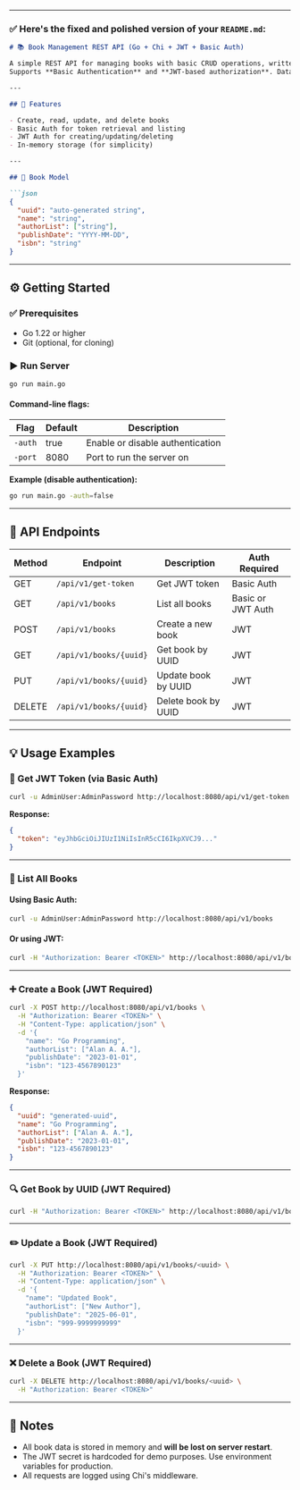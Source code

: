 

---

### ✅ Here's the **fixed and polished** version of your `README.md`:

````md
# 📚 Book Management REST API (Go + Chi + JWT + Basic Auth)

A simple REST API for managing books with basic CRUD operations, written in Go using the Chi router.  
Supports **Basic Authentication** and **JWT-based authorization**. Data is stored in-memory (non-persistent).

---

## 🚀 Features

- Create, read, update, and delete books
- Basic Auth for token retrieval and listing
- JWT Auth for creating/updating/deleting
- In-memory storage (for simplicity)

---

## 📘 Book Model

```json
{
  "uuid": "auto-generated string",
  "name": "string",
  "authorList": ["string"],
  "publishDate": "YYYY-MM-DD",
  "isbn": "string"
}
````

---

## ⚙️ Getting Started

### ✅ Prerequisites

* Go 1.22 or higher
* Git (optional, for cloning)

### ▶️ Run Server

```bash
go run main.go
```

#### Command-line flags:

| Flag    | Default | Description                      |
| ------- | ------- | -------------------------------- |
| `-auth` | true    | Enable or disable authentication |
| `-port` | 8080    | Port to run the server on        |

**Example (disable authentication):**

```bash
go run main.go -auth=false
```

---

## 🔌 API Endpoints

| Method | Endpoint               | Description         | Auth Required     |
| ------ | ---------------------- | ------------------- | ----------------- |
| GET    | `/api/v1/get-token`    | Get JWT token       | Basic Auth        |
| GET    | `/api/v1/books`        | List all books      | Basic or JWT Auth |
| POST   | `/api/v1/books`        | Create a new book   | JWT               |
| GET    | `/api/v1/books/{uuid}` | Get book by UUID    | JWT               |
| PUT    | `/api/v1/books/{uuid}` | Update book by UUID | JWT               |
| DELETE | `/api/v1/books/{uuid}` | Delete book by UUID | JWT               |

---

## 💡 Usage Examples

### 🔐 Get JWT Token (via Basic Auth)

```bash
curl -u AdminUser:AdminPassword http://localhost:8080/api/v1/get-token
```

**Response:**

```json
{
  "token": "eyJhbGciOiJIUzI1NiIsInR5cCI6IkpXVCJ9..."
}
```

---

### 📖 List All Books

#### Using Basic Auth:

```bash
curl -u AdminUser:AdminPassword http://localhost:8080/api/v1/books
```

#### Or using JWT:

```bash
curl -H "Authorization: Bearer <TOKEN>" http://localhost:8080/api/v1/books
```

---

### ➕ Create a Book (JWT Required)

```bash
curl -X POST http://localhost:8080/api/v1/books \
  -H "Authorization: Bearer <TOKEN>" \
  -H "Content-Type: application/json" \
  -d '{
    "name": "Go Programming",
    "authorList": ["Alan A. A."],
    "publishDate": "2023-01-01",
    "isbn": "123-4567890123"
  }'
```

**Response:**

```json
{
  "uuid": "generated-uuid",
  "name": "Go Programming",
  "authorList": ["Alan A. A."],
  "publishDate": "2023-01-01",
  "isbn": "123-4567890123"
}
```

---

### 🔍 Get Book by UUID (JWT Required)

```bash
curl -H "Authorization: Bearer <TOKEN>" http://localhost:8080/api/v1/books/<uuid>
```

---

### ✏️ Update a Book (JWT Required)

```bash
curl -X PUT http://localhost:8080/api/v1/books/<uuid> \
  -H "Authorization: Bearer <TOKEN>" \
  -H "Content-Type: application/json" \
  -d '{
    "name": "Updated Book",
    "authorList": ["New Author"],
    "publishDate": "2025-06-01",
    "isbn": "999-9999999999"
  }'
```

---

### ❌ Delete a Book (JWT Required)

```bash
curl -X DELETE http://localhost:8080/api/v1/books/<uuid> \
  -H "Authorization: Bearer <TOKEN>"
```

---

## 📝 Notes

* All book data is stored in memory and **will be lost on server restart**.
* The JWT secret is hardcoded for demo purposes. Use environment variables for production.
* All requests are logged using Chi's middleware.

```

